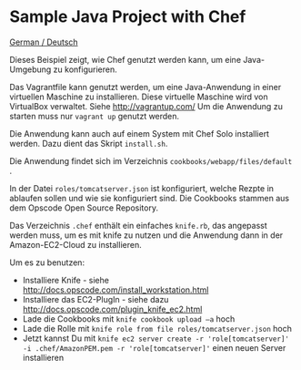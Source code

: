 Sample Java Project with Chef
=============================

[German / Deutsch](LIESMICH.md)

Dieses Beispiel zeigt, wie Chef genutzt werden kann, um eine Java-Umgebung zu konfigurieren.

Das Vagrantfile kann genutzt werden, um eine Java-Anwendung in einer
virtuellen Maschine zu installieren. Diese virtuelle Maschine wird von
VirtualBox verwaltet. Siehe http://vagrantup.com/  Um die Anwendung zu
starten muss nur `vagrant up` genutzt werden.

Die Anwendung kann auch auf einem System mit Chef Solo installiert
werden. Dazu dient das Skript `install.sh`.

Die Anwendung findet sich im Verzeichnis `cookbooks/webapp/files/default` .

In der Datei `roles/tomcatserver.json` ist konfiguriert, welche Rezpte
in ablaufen sollen und wie sie konfiguriert sind. Die Cookbooks stammen
aus dem Opscode Open Source Repository.

Das Verzeichnis `.chef` enthält ein einfaches `knife.rb`, das
angepasst werden muss, um es mit knife zu nutzen und die Anwendung
dann in der Amazon-EC2-Cloud zu installieren.

Um es zu benutzen:
* Installiere Knife - siehe http://docs.opscode.com/install_workstation.html
* Installiere das EC2-PlugIn - siehe dazu
  http://docs.opscode.com/plugin_knife_ec2.html
* Lade die Cookbooks mit `knife cookbook upload –a` hoch
* Lade die Rolle mit `knife role from file roles/tomcatserver.json` hoch
* Jetzt kannst Du mit  `knife ec2 server create -r
  'role[tomcatserver]' -i .chef/AmazonPEM.pem -r 'role[tomcatserver]'`
  einen neuen Server installieren
